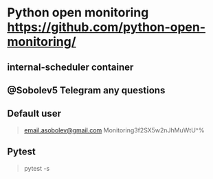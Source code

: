 # Python open monitoring https://github.com/python-open-monitoring/

## internal-scheduler container

## @Sobolev5 Telegram any questions

## Default user
> email.asobolev@gmail.com
> Monitoring3f2SX5w2nJhMuWtU^%

## Pytest
> pytest -s 



